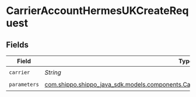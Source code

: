 # CarrierAccountHermesUKCreateRequest


## Fields

| Field                                                                                                                                                                  | Type                                                                                                                                                                   | Required                                                                                                                                                               | Description                                                                                                                                                            | Example                                                                                                                                                                |
| ---------------------------------------------------------------------------------------------------------------------------------------------------------------------- | ---------------------------------------------------------------------------------------------------------------------------------------------------------------------- | ---------------------------------------------------------------------------------------------------------------------------------------------------------------------- | ---------------------------------------------------------------------------------------------------------------------------------------------------------------------- | ---------------------------------------------------------------------------------------------------------------------------------------------------------------------- |
| `carrier`                                                                                                                                                              | *String*                                                                                                                                                               | :heavy_check_mark:                                                                                                                                                     | N/A                                                                                                                                                                    | hermes_uk                                                                                                                                                              |
| `parameters`                                                                                                                                                           | [com.shippo.shippo_java_sdk.models.components.CarrierAccountHermesUKCreateRequestParameters](../../models/components/CarrierAccountHermesUKCreateRequestParameters.md) | :heavy_check_mark:                                                                                                                                                     | N/A                                                                                                                                                                    |                                                                                                                                                                        |
